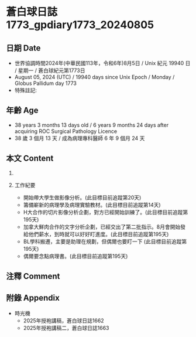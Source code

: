 [_metadata_:encoding]: - "utf-8"
[_metadata_:language]: - "zh-Hant-TW"
[_metadata_:fileformat]: - "markdown"
[_metadata_:MIME_type]: - "text/plain"
[_metadata_:markdown_version]: - "commonmark version 0.30"
[_metadata_:markdown_spec]: - "https://spec.commonmark.org/0.30/"

# 蒼白球日誌1773_gpdiary1773_20240805 #

## 日期 Date ##

* 世界協調時間2024年(中華民國113年，令和6年)8月5日 / Unix 紀元 19940 日 / 星期一 / 蒼白球紀元第1773日
* August 05, 2024 (UTC) / 19940 days since Unix Epoch / Monday / Globus Pallidum day 1773
* 特殊註記:

## 年齡 Age ##

* 38 years 3 months 13 days old / 6 years 9 months 24 days after acquiring ROC Surgical Pathology Licence
* 38 歲 3 個月 13 天 / 成為病理專科醫師 6 年 9 個月 24 天

## 本文 Content ##

1. 

2. 工作紀要

    - 開始帶大學生做影像分析。(此目標目前追蹤第20天)
    - 籌備嶄新的病理學及病理實驗教材。(此目標目前追蹤第14天)
    - H大合作的切片影像分析企劃，對方已經開始訓練了。(此目標目前追蹤第195天)
    - 加拿大鮮肉合作的文字分析企劃，已經交出了第二批指示。8月會開始發給他們薪水，到時就可以好好盯進度。(此目標目前追蹤第195天)
    - BL學科搬遷，主要是助理在規劃，但偶爾也要盯一下 (此目標目前追蹤第195天)
    - 偶爾要念點病理書。(此目標目前追蹤第195天)

## 注釋 Comment ##


## 附錄 Appendix ##

* 時光機
    - 2025年授袍講稿，蒼白球日誌1662
    - 2025年授袍講稿二，蒼白球日誌1663
